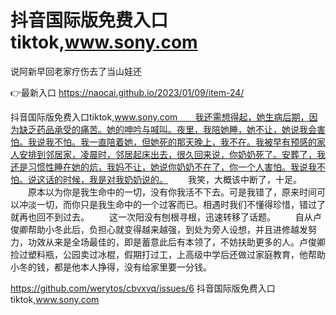 # 抖音国际版免费入口tiktok,www.sony.com
说阿新早回老家疗伤去了当山娃还

👉最新入口 https://naocai.github.io/2023/01/09/item-24/

抖音国际版免费入口tiktok,www.sony.com　　我还需想得起，她生病后期，因为缺乏药品承受的痛苦。她的呻吟与喊叫。夜里，我陪她睡，她不让，她说我会害怕。我说我不怕。我一直陪着她，但她死的那天晚上，我不在。我被早有预感的家人安排到邻居家，凌晨时，邻居起床出去，很久回来说，你奶奶死了。安葬了，我还是习惯性睡在她的炕，我妈不让，她说你奶奶不在了，你一个人害怕。我说我不怕。说这话的时候，我是对我奶奶说的。
　　我笑，大概该中断了，十足。
　　原本以为你是我生命中的一切，没有你我活不下去。可是我错了，原来时间可以冲淡一切，而你只是我生命中的一个过客而已。相遇时我们不懂得珍惜，错过了就再也回不到过去。
　　这一次阳没有刨根寻根，迅速转移了话题。
　　自从卢俊卿帮助小冬此后，负担心就变得越来越强，到处为旁人设想，并且进修越发努力，功效从来是全场最佳的，即是蓄意此后有本领了，不妨扶助更多的人。卢俊卿捡过塑料瓶，公园卖过冰棍，假期打过工，上高级中学后还做过家庭教育，他帮助小冬的钱，都是他本人挣得，没有给家里要一分钱。

https://github.com/werytos/cbvxvq/issues/6
抖音国际版免费入口tiktok,www.sony.com
